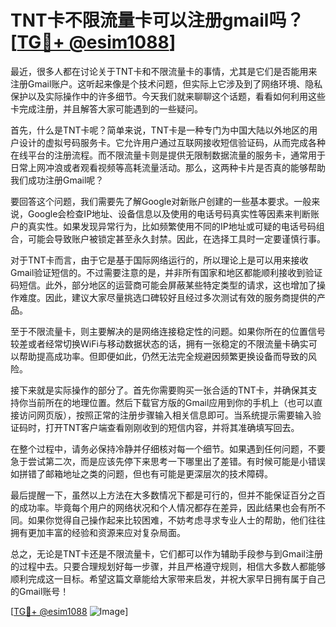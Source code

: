 # TNT卡不限流量卡可以注册gmail吗？[[TG💪+ @esim1088](https://t.me/s/esim1088)]

最近，很多人都在讨论关于TNT卡和不限流量卡的事情，尤其是它们是否能用来注册Gmail账户。这听起来像是个技术问题，但实际上它涉及到了网络环境、隐私保护以及实际操作中的许多细节。今天我们就来聊聊这个话题，看看如何利用这些卡完成注册，并且解答大家可能遇到的一些疑问。

首先，什么是TNT卡呢？简单来说，TNT卡是一种专门为中国大陆以外地区的用户设计的虚拟号码服务卡。它允许用户通过互联网接收短信验证码，从而完成各种在线平台的注册流程。而不限流量卡则是提供无限制数据流量的服务卡，通常用于日常上网冲浪或者观看视频等高耗流量活动。那么，这两种卡片是否真的能够帮助我们成功注册Gmail呢？

要回答这个问题，我们需要先了解Google对新账户创建的一些基本要求。一般来说，Google会检查IP地址、设备信息以及使用的电话号码真实性等因素来判断账户的真实性。如果发现异常行为，比如频繁使用不同的IP地址或可疑的电话号码组合，可能会导致账户被锁定甚至永久封禁。因此，在选择工具时一定要谨慎行事。

对于TNT卡而言，由于它是基于国际网络运行的，所以理论上是可以用来接收Gmail验证短信的。不过需要注意的是，并非所有国家和地区都能顺利接收到验证码短信。此外，部分地区的运营商可能会屏蔽某些特定类型的请求，这也增加了操作难度。因此，建议大家尽量挑选口碑较好且经过多次测试有效的服务商提供的产品。

至于不限流量卡，则主要解决的是网络连接稳定性的问题。如果你所在的位置信号较差或者经常切换WiFi与移动数据状态的话，拥有一张稳定的不限流量卡确实可以帮助提高成功率。但即便如此，仍然无法完全规避因频繁更换设备而导致的风险。

接下来就是实际操作的部分了。首先你需要购买一张合适的TNT卡，并确保其支持你当前所在的地理位置。然后下载官方版的Gmail应用到你的手机上（也可以直接访问网页版），按照正常的注册步骤输入相关信息即可。当系统提示需要输入验证码时，打开TNT客户端查看刚刚收到的短信内容，并将其准确填写回去。

在整个过程中，请务必保持冷静并仔细核对每一个细节。如果遇到任何问题，不要急于尝试第二次，而是应该先停下来思考一下哪里出了差错。有时候可能是小错误如拼错了邮箱地址之类的问题，但也有可能是更深层次的技术障碍。

最后提醒一下，虽然以上方法在大多数情况下都是可行的，但并不能保证百分之百的成功率。毕竟每个用户的网络状况和个人情况都存在差异，因此结果也会有所不同。如果你觉得自己操作起来比较困难，不妨考虑寻求专业人士的帮助，他们往往拥有更加丰富的经验和资源来应对复杂局面。

总之，无论是TNT卡还是不限流量卡，它们都可以作为辅助手段参与到Gmail注册的过程中去。只要合理规划好每一步骤，并且严格遵守规则，相信大多数人都能够顺利完成这一目标。希望这篇文章能给大家带来启发，并祝大家早日拥有属于自己的Gmail账号！

[[TG💪+ @esim1088](https://t.me/s/esim1088) ![Image](https://i.postimg.cc/4NQfJmqS/Snipaste-2025-05-13-00-14-12.png)]